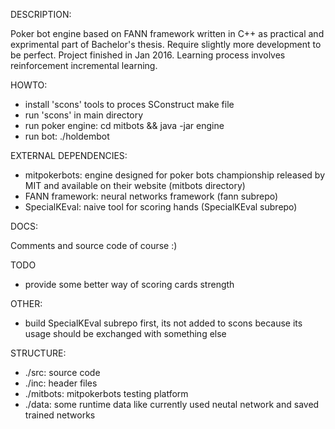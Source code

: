 DESCRIPTION:

Poker bot engine based on FANN framework written in C++ as practical and exprimental part of Bachelor's thesis.
Require slightly more development to be perfect. Project finished in Jan 2016. Learning process involves reinforcement incremental learning.

HOWTO:

- install 'scons' tools to proces SConstruct make file
- run 'scons' in main directory
- run poker engine: cd mitbots && java -jar engine
- run bot: ./holdembot

EXTERNAL DEPENDENCIES:

- mitpokerbots: engine designed for poker bots championship released by MIT and available on their website (mitbots directory)
- FANN framework: neural networks framework (fann subrepo)
- SpecialKEval: naive tool for scoring hands (SpecialKEval subrepo)

DOCS:

Comments and source code of course :)

TODO

- provide some better way of scoring cards strength 

OTHER:

- build SpecialKEval subrepo first, its not added to scons because its usage should be exchanged with something else

STRUCTURE:

- ./src: source code
- ./inc: header files
- ./mitbots: mitpokerbots testing platform
- ./data: some runtime data like currently used neutal network and saved trained networks

